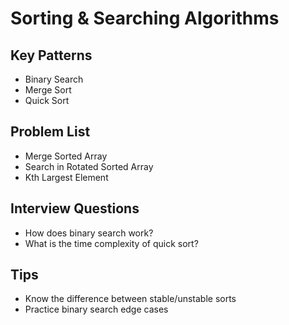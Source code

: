 # Sorting & Searching Algorithms

## Key Patterns
- Binary Search
- Merge Sort
- Quick Sort

## Problem List
- Merge Sorted Array
- Search in Rotated Sorted Array
- Kth Largest Element

## Interview Questions
- How does binary search work?
- What is the time complexity of quick sort?

## Tips
- Know the difference between stable/unstable sorts
- Practice binary search edge cases
